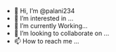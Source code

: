 - 👋 Hi, I’m @palani234
- 👀 I’m interested in ...
- 🌱 I’m currently Working...
- 💞️ I’m looking to collaborate on ...
- 📫 How to reach me ...

<!---
palani234/palani234 is a ✨ special ✨ repository because its `README.md` (this file) appears on your GitHub profile.
You can click the Preview link to take a look at your changes.
--->
